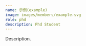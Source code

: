 ```yaml
---
name: 示例(example)
image: images/members/example.svg
role: phd
description: Phd Student
---
```


Description.